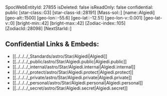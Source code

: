 ﻿---
location:
- -12.51
- 55.6
- 1500
tags:
- astro/Star
type: Star
---

SpocWebEntityId: 27855
isDeleted: false
isReadOnly: false
confidential: public
[star-class::G3]
[star-class-id::28191]
[Mass-sol::]
[name::Algiedi]
[geo-alt::1500]
[geo-lon::-55.6]
[geo-lat::-12.51]
[geo-lon-v::0.001]
[geo-lat-v::0]
[bright-min::42]
[bright-max::42]
[Zodiac-index::105]
[ZodiacId::28098]
[NextStarId::]



## Confidential Links & Embeds: 
- [[../../../_Standards/astro/Star/Algiedi|Algiedi]] 
- [[../../../_public/astro/Star/Algiedi.public|Algiedi.public]] 
- [[../../../_internal/astro/Star/Algiedi.internal|Algiedi.internal]] 
- [[../../../_protect/astro/Star/Algiedi.protect|Algiedi.protect]] 
- [[../../../_private/astro/Star/Algiedi.private|Algiedi.private]] 
- [[../../../_personal/astro/Star/Algiedi.personal|Algiedi.personal]] 
- [[../../../_secret/astro/Star/Algiedi.secret|Algiedi.secret]]

